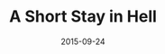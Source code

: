 ---
date: 2015-09-24
dateYear: 2015
isbn: 9780983748427
title: A Short Stay in Hell
description: "A damned man struggles to find meaning in a library, the dimensions of which are measured in light years."
cover: cover-a-short-stay-in-hell.jpeg
coverGoogle: https://books.google.com/books/content?id=blivPwAACAAJ&printsec=frontcover&img=1&zoom=1&source=gbs_api
pageCount: 104
authors: Steven L. Peck
publishers: Strange Violin Editions
published: 2012
publishedYear: 2011
shelves:
- fiction
---
